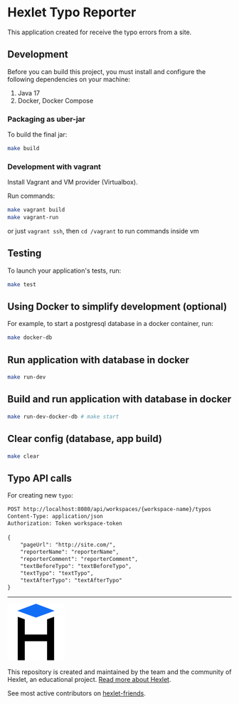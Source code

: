 # Hexlet Typo Reporter

This application created for receive the typo errors from a site.

## Development

Before you can build this project, you must install and configure the following dependencies on your machine:

1. Java 17
2. Docker, Docker Compose

### Packaging as uber-jar

To build the final jar:

```bash
make build
```

### Development with vagrant

Install Vagrant and VM provider (Virtualbox).

Run commands:

```bash
make vagrant build
make vagrant-run
```

or just `vagrant ssh`, then `cd /vagrant` to run commands inside vm

## Testing

To launch your application's tests, run:

```bash
make test
```

## Using Docker to simplify development (optional)

For example, to start a postgresql database in a docker container, run:

```bash
make docker-db
```

## Run application with database in docker

```bash
make run-dev
```

## Build and run application with database in docker

```bash
make run-dev-docker-db # make start
```

## Clear config (database, app build)

```bash
make clear
```

## Typo API calls

For creating new `typo`:

```plaintext
POST http://localhost:8080/api/workspaces/{workspace-name}/typos
Content-Type: application/json
Authorization: Token workspace-token

{
    "pageUrl": "http://site.com/",
    "reporterName": "reporterName",
    "reporterComment": "reporterComment",
    "textBeforeTypo": "textBeforeTypo",
    "textTypo": "textTypo",
    "textAfterTypo": "textAfterTypo"
}
```

---

[![Hexlet Ltd. logo](https://raw.githubusercontent.com/Hexlet/assets/master/images/hexlet_logo128.png)](https://hexlet.io/?utm_source=github&utm_medium=link&utm_campaign=hexlet-correction)

This repository is created and maintained by the team and the community of Hexlet, an educational project. [Read more about Hexlet](https://hexlet.io/?utm_source=github&utm_medium=link&utm_campaign=hexlet-correction).

See most active contributors on [hexlet-friends](https://friends.hexlet.io/).
